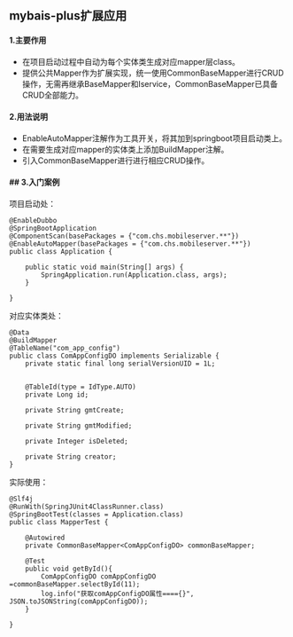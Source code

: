## mybais-plus扩展应用

#### 1.主要作用
- 在项目启动过程中自动为每个实体类生成对应mapper层class。
- 提供公共Mapper作为扩展实现，统一使用CommonBaseMapper进行CRUD操作，无需再继承BaseMapper和Iservice，CommonBaseMapper已具备CRUD全部能力。
#### 2.用法说明
- EnableAutoMapper注解作为工具开关，将其加到springboot项目启动类上。
- 在需要生成对应mapper的实体类上添加BuildMapper注解。
- 引入CommonBaseMapper<T>进行进行相应CRUD操作。

#### ## 3.入门案例
项目启动处：

```
@EnableDubbo
@SpringBootApplication
@ComponentScan(basePackages = {"com.chs.mobileserver.**"})
@EnableAutoMapper(basePackages = {"com.chs.mobileserver.**"})
public class Application {

    public static void main(String[] args) {
        SpringApplication.run(Application.class, args);
    }

}
```
对应实体类处：

```
@Data
@BuildMapper
@TableName("com_app_config")
public class ComAppConfigDO implements Serializable {
	private static final long serialVersionUID = 1L;


	@TableId(type = IdType.AUTO)
	private Long id;

	private String gmtCreate;

	private String gmtModified;

	private Integer isDeleted;

	private String creator;
}
```
实际使用：

```
@Slf4j
@RunWith(SpringJUnit4ClassRunner.class)
@SpringBootTest(classes = Application.class)
public class MapperTest {

    @Autowired
    private CommonBaseMapper<ComAppConfigDO> commonBaseMapper;

    @Test
    public void getById(){
        ComAppConfigDO comAppConfigDO =commonBaseMapper.selectById(11);
        log.info("获取comAppConfigDO属性===={}", JSON.toJSONString(comAppConfigDO));
    }

}
```
